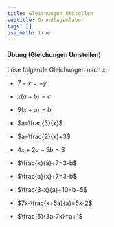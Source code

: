 ```yaml
---
title: Gleichungen Umstellen
subtitle: Grundlagenlabor
tags: []
use_math: true
---
```


#### Übung (Gleichungen Umstellen)

Löse folgende Gleichungen nach $x$:

- $7-x=-y$ 
  
- $x(a+b)=c$ 
- $9(x+a)=b$
- $a=\frac{3}{x}$
- $a=\frac{2}{x}+3$
- $4x+2a-5b=3$
- $\frac{x}{a}+7=3-b$
- $\frac{a}{x}+7=3-b$
- $\frac{3-x}{a}+10=b+5$
- $7x-\frac{x+5a}{a}=5x-2$
- $\frac{5}{3a-7x}=a+1$


